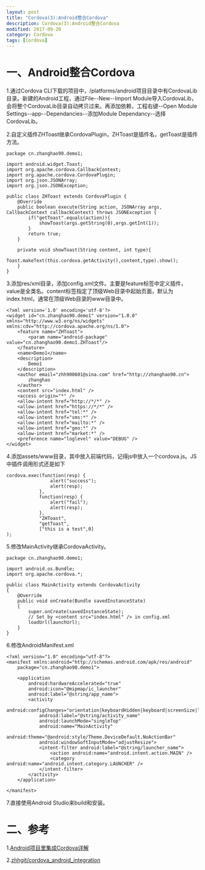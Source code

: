 ```yaml
---
layout: post
title: "Cordova(3):Android整合Cordova"
description: Cordova(3):Android整合Cordova
modified: 2017-09-20
category: Cordova
tags: [Cordova]
---
```


# 一、Android整合Cordova

1.通过Cordova CLI下载的项目中，/platforms/android项目目录中有CordovaLib目录。新建的Android工程，通过File--New--Import Module导入CordovaLib，会将整个CordovaLib目录自动拷贝过来。再添加依赖，工程右键--Open Module Settings--app--Dependancies--添加Module Dependancy--选择CordovaLib。

2.自定义插件ZHToast继承CordovaPlugin，ZHToast是插件名，getToast是插件方法。

    package cn.zhanghao90.demo1;

    import android.widget.Toast;
    import org.apache.cordova.CallbackContext;
    import org.apache.cordova.CordovaPlugin;
    import org.json.JSONArray;
    import org.json.JSONException;

    public class ZHToast extends CordovaPlugin {
        @Override
        public boolean execute(String action, JSONArray args, CallbackContext callbackContext) throws JSONException {
            if("getToast".equals(action)){
                showToast(args.getString(0),args.getInt(1));
            }
            return true;
        }

        private void showToast(String content, int type){
            Toast.makeText(this.cordova.getActivity(),content,type).show();
        }
    }
    
3.添加res/xml目录，添加config.xml文件。主要是feature标签中定义插件，value是全类名。content标签指定了顶级Web目录中起始页面，默认为index.html，通常在顶级Web目录的www目录中。

    <?xml version='1.0' encoding='utf-8'?>
    <widget id="cn.zhanghao90.demo1" version="1.0.0" xmlns="http://www.w3.org/ns/widgets" xmlns:cdv="http://cordova.apache.org/ns/1.0">
        <feature name="ZHToast">
            <param name="android-package" value="cn.zhanghao90.demo1.ZHToast"/>
        </feature>
        <name>Demo1</name>
        <description>
            Demo1
        </description>
        <author email="zhh900601@sina.com" href="http://zhanghao90.cn">
            zhanghao
        </author>
        <content src="index.html" />
        <access origin="*" />
        <allow-intent href="http://*/*" />
        <allow-intent href="https://*/*" />
        <allow-intent href="tel:*" />
        <allow-intent href="sms:*" />
        <allow-intent href="mailto:*" />
        <allow-intent href="geo:*" />
        <allow-intent href="market:*" />
        <preference name="loglevel" value="DEBUG" />
    </widget>
    
4.添加assets/www目录，其中放入前端代码，记得js中放入一个cordova.js。JS中插件调用形式还是如下

    cordova.exec(function(resp) {
                    alert("success");
                    alert(resp);
                },
                function(resp) {
                    alert("fail");
                    alert(resp);
                },
                "ZHToast",
                "getToast",
                ["this is a test",0]
    );

5.修改MainActivity继承CordovaActivity。

    package cn.zhanghao90.demo1;

    import android.os.Bundle;
    import org.apache.cordova.*;

    public class MainActivity extends CordovaActivity
    {
        @Override
        public void onCreate(Bundle savedInstanceState)
        {
            super.onCreate(savedInstanceState);
            // Set by <content src="index.html" /> in config.xml
            loadUrl(launchUrl);
        }
    }

6.修改AndroidManifest.xml

    <?xml version="1.0" encoding="utf-8"?>
    <manifest xmlns:android="http://schemas.android.com/apk/res/android"
        package="cn.zhanghao90.demo1">

        <application
            android:hardwareAccelerated="true"
            android:icon="@mipmap/ic_launcher"
            android:label="@string/app_name">
            <activity
                android:configChanges="orientation|keyboardHidden|keyboard|screenSize|locale"
                android:label="@string/activity_name"
                android:launchMode="singleTop"
                android:name="MainActivity"
                android:theme="@android:style/Theme.DeviceDefault.NoActionBar"
                android:windowSoftInputMode="adjustResize">
                <intent-filter android:label="@string/launcher_name">
                    <action android:name="android.intent.action.MAIN" />
                    <category android:name="android.intent.category.LAUNCHER" />
                </intent-filter>
            </activity>
        </application>

    </manifest>

7.直接使用Android Studio来build和安装。

# 二、参考

1.[Android项目里集成Cordova详解](http://blog.csdn.net/u013491677/article/details/51985390)

2.[zhhgit/cordova_android_integration](https://github.com/zhhgit/cordova_android_integration)